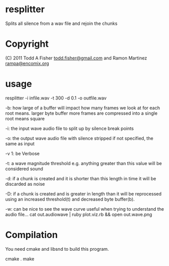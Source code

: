 resplitter
==========

Splits all silence from a wav file and rejoin the chunks

Copyright
=========

  (C) 2011 Todd A Fisher <todd.fisher@gmail.com> and Ramon Martinez <rampa@encomix.org>

usage
=====
 resplitter -i infile.wav  -t 300 -d 0.1 -o outfile.wav

-b: how large of a buffer will impact how many frames we look at for each root means. larger byte buffer more frames are compressed into a single root means square

-i: the input wave audio file to split up by silence break points

-o: the output wave audio file with silence stripped if not specified, the same as input

-v 1: be Verbose

-t: a wave magnitude threshold e.g. anything greater than this value will be considered sound

-d: if a chunk is created and it is shorter than this length in time it will be discarded as noise

-D: if a chunk is created and is greater in length than it will be reprocessed using an increased threshold(t) and decreased byte buffer(b).

-w: can be nice to see the wave curve useful when trying to understand the audio file... cat out.audiowave | ruby plot.viz.rb && open out.wave.png


Compilation
===========

  You need cmake and libsnd to build this program.

  cmake .
  make

